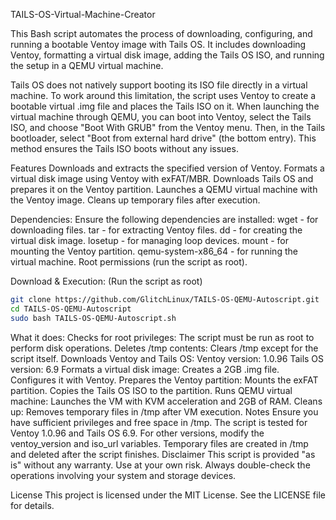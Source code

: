 TAILS-OS-Virtual-Machine-Creator

This Bash script automates the process of downloading, configuring, and running a bootable Ventoy image with Tails OS. It includes downloading Ventoy, formatting a virtual disk image, adding the Tails OS ISO, and running the setup in a QEMU virtual machine.

Tails OS does not natively support booting its ISO file directly in a virtual machine. To work around this limitation, the script uses Ventoy to create a bootable virtual .img file and places the Tails ISO on it. When launching the virtual machine through QEMU, you can boot into Ventoy, select the Tails ISO, and choose "Boot With GRUB" from the Ventoy menu. Then, in the Tails bootloader, select "Boot from external hard drive" (the bottom entry). This method ensures the Tails ISO boots without any issues.

Features
Downloads and extracts the specified version of Ventoy.
Formats a virtual disk image using Ventoy with exFAT/MBR.
Downloads Tails OS and prepares it on the Ventoy partition.
Launches a QEMU virtual machine with the Ventoy image.
Cleans up temporary files after execution.

Dependencies:
Ensure the following dependencies are installed:
wget - for downloading files.
tar - for extracting Ventoy files.
dd - for creating the virtual disk image.
losetup - for managing loop devices.
mount - for mounting the Ventoy partition.
qemu-system-x86_64 - for running the virtual machine.
Root permissions (run the script as root).

Download & Execution:
(Run the script as root)
```bash
git clone https://github.com/GlitchLinux/TAILS-OS-QEMU-Autoscript.git
cd TAILS-OS-QEMU-Autoscript
sudo bash TAILS-OS-QEMU-Autoscript.sh
```
What it does:
Checks for root privileges: The script must be run as root to perform disk operations.
Deletes /tmp contents: Clears /tmp except for the script itself.
Downloads Ventoy and Tails OS:
Ventoy version: 1.0.96
Tails OS version: 6.9
Formats a virtual disk image:
Creates a 2GB .img file.
Configures it with Ventoy.
Prepares the Ventoy partition:
Mounts the exFAT partition.
Copies the Tails OS ISO to the partition.
Runs QEMU virtual machine:
Launches the VM with KVM acceleration and 2GB of RAM.
Cleans up:
Removes temporary files in /tmp after VM execution.
Notes
Ensure you have sufficient privileges and free space in /tmp.
The script is tested for Ventoy 1.0.96 and Tails OS 6.9. For other versions, modify the ventoy_version and iso_url variables.
Temporary files are created in /tmp and deleted after the script finishes.
Disclaimer
This script is provided "as is" without any warranty. Use at your own risk. Always double-check the operations involving your system and storage devices.

License
This project is licensed under the MIT License. See the LICENSE file for details.
